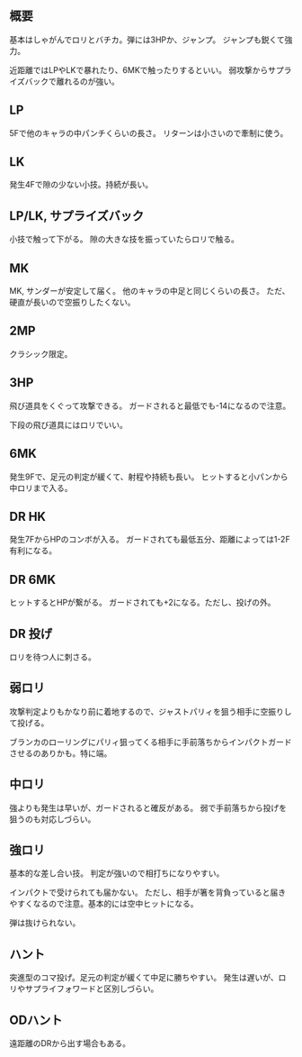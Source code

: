 ## 概要

基本はしゃがんでロリとバチカ。弾には3HPか、ジャンプ。
ジャンプも鋭くて強力。

近距離ではLPやLKで暴れたり、6MKで触ったりするといい。
弱攻撃からサプライズバックで離れるのが強い。

## LP

5Fで他のキャラの中パンチくらいの長さ。
リターンは小さいので牽制に使う。

## LK

発生4Fで隙の少ない小技。持続が長い。

## LP/LK, サプライズバック

小技で触って下がる。
隙の大きな技を振っていたらロリで触る。

## MK

MK, サンダーが安定して届く。
他のキャラの中足と同じくらいの長さ。
ただ、硬直が長いので空振りしたくない。

## 2MP

クラシック限定。

## 3HP

飛び道具をくぐって攻撃できる。
ガードされると最低でも-14になるので注意。

下段の飛び道具にはロリでいい。

## 6MK

発生9Fで、足元の判定が緩くて、射程や持続も長い。
ヒットすると小パンから中ロリまで入る。

## DR HK

発生7FからHPのコンボが入る。
ガードされても最低五分、距離によっては1-2F有利になる。

## DR 6MK

ヒットするとHPが繋がる。
ガードされても+2になる。ただし、投げの外。

## DR 投げ

ロリを待つ人に刺さる。

## 弱ロリ

攻撃判定よりもかなり前に着地するので、ジャストパリィを狙う相手に空振りして投げる。

ブランカのローリングにパリィ狙ってくる相手に手前落ちからインパクトガードさせるのありかも。特に端。

## 中ロリ

強よりも発生は早いが、ガードされると確反がある。
弱で手前落ちから投げを狙うのも対応しづらい。

## 強ロリ

基本的な差し合い技。
判定が強いので相打ちになりやすい。

インパクトで受けられても届かない。
ただし、相手が箸を背負っていると届きやすくなるので注意。基本的には空中ヒットになる。

弾は抜けられない。

## ハント

突進型のコマ投げ。足元の判定が緩くて中足に勝ちやすい。
発生は遅いが、ロリやサプライフォワードと区別しづらい。

## ODハント

遠距離のDRから出す場合もある。
